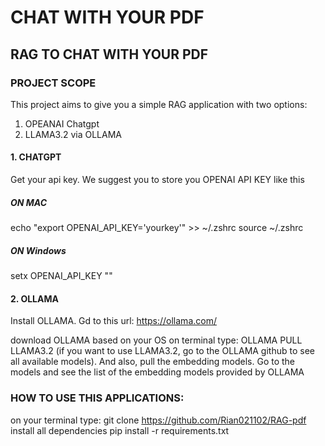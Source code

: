 # CHAT WITH YOUR PDF 
## RAG TO CHAT WITH YOUR PDF
### PROJECT SCOPE
This project aims to give you a simple RAG application with two options:
1. OPEANAI Chatgpt
2. LLAMA3.2 via OLLAMA

#### 1. CHATGPT
Get your api key. We suggest you to store you OPENAI API KEY like this
##### ON MAC
echo "export OPENAI_API_KEY='yourkey'" >> ~/.zshrc
source ~/.zshrc
##### ON Windows
setx OPENAI_API_KEY "<yourkey>"

#### 2. OLLAMA
Install OLLAMA. Gd to this url: https://ollama.com/

download OLLAMA based on your OS
on terminal type: OLLAMA PULL LLAMA3.2 (if you want to use LLAMA3.2, go to the OLLAMA github to see all available models). 
And also, pull the embedding models. Go to the models and see the list of the embedding models provided by OLLAMA

### HOW TO USE THIS APPLICATIONS:
on your terminal type: 
git clone https://github.com/Rian021102/RAG-pdf
install all dependencies
pip install -r requirements.txt